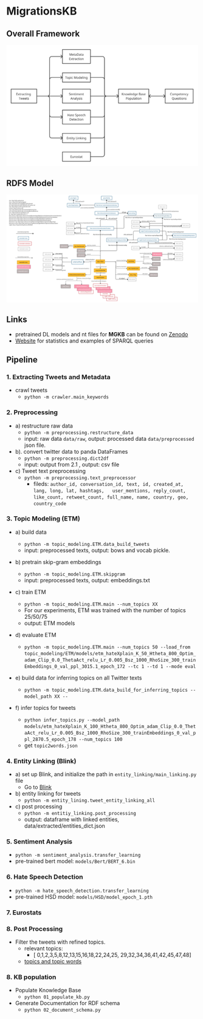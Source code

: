 # MigrationsKB

## Overall Framework
![](images/overall-framework.png)

## RDFS Model
![](images/migrationKB_schema.jpg)


## Links
* pretrained DL models and nt files for **MGKB** can be found on [Zenodo](https://zenodo.org/record/5205418#.YRodzXUza0o)
* [Website](https://migrationskb.github.io/MGKB/) for statistics and examples of SPARQL queries


## Pipeline

### 1. Extracting Tweets and Metadata
- crawl tweets
  - `python -m crawler.main_keywords`

### 2. Preprocessing
* a) restructure raw data
  - `python -m preprocessing.restructure_data`
  - input: raw data `data/raw`, output: processed data `data/preprocessed` json file.
* b). convert twitter data to panda DataFrames
    - `python -m preprocessing.dict2df`
    - input: output from 2.1 , output: csv file
* c) Tweet text preprocessing
  * `python -m preprocessing.text_preprocessor`
      - fileds: 
            ```
                author_id, conversation_id, text, id, created_at, lang, long, lat, hashtags,  
                user_mentions, reply_count, like_count, retweet_count, full_name, name, country,
                geo, country_code
            ```

### 3. Topic Modeling (ETM)
* a) build data
  * `python -m topic_modeling.ETM.data_build_tweets`
  * input: preprocessed texts, output: bows and vocab pickle.
* b) pretrain skip-gram embeddings
  * `python -m topic_modeling.ETM.skipgram`
  * input: preprocessed texts, output: embeddings.txt
* c) train ETM
  * `python -m topic_modeling.ETM.main --num_topics XX`
  * For our experiments, ETM was trained with the number of topics 25/50/75
  * output: ETM models
* d) evaluate ETM
  * `python -m topic_modeling.ETM.main --num_topics 50 --load_from topic_modeling/ETM/models/etm_hateXplain_K_50_Htheta_800_Optim_adam_Clip_0.0_ThetaAct_relu_Lr_0.005_Bsz_1000_RhoSize_300_trainEmbeddings_0_val_ppl_3015.1_epoch_172 --tc 1 --td 1 --mode eval`
* e) build data for inferring topics on all Twitter texts
  * `python -m topic_modeling.ETM.data_build_for_inferring_topics --model_path XX --`

* f) infer topics for tweets
  * `python infer_topics.py --model_path models/etm_hateXplain_K_100_Htheta_800_Optim_adam_Clip_0.0_ThetaAct_relu_Lr_0.005_Bsz_1000_RhoSize_300_trainEmbeddings_0_val_ppl_2870.5_epoch_178 --num_topics 100 `
  * get `topic2words.json`


### 4. Entity Linking (Blink)
* a) set up Blink, and initialize the path in `entity_linking/main_linking.py` file
  * Go to [Blink](https://github.com/facebookresearch/BLINK)
* b) entity linking for tweets
  * `python -m entity_lining.tweet_entity_linking_all`
* c) post processing 
  * `python -m entitiy_linking.post_processing`
  * output: dataframe with linked entities, data/extracted/entities_dict.json
  

### 5. Sentiment Analysis
* `python -m sentiment_analysis.transfer_learning`
* pre-trained bert model: `models/Bert/BERT_6.bin`

### 6. Hate Speech Detection
* `python -m hate_speech_detection.transfer_learning`
* pre-trained HSD model: `models/HSD/model_epoch_1.pth`

### 7. Eurostats



### 8. Post Processing
* Filter the tweets with refined topics.
  * relevant topics: 
    * [ 0,1,2,3,5,8,12,13,15,16,18,22,24,25, 29,32,34,36,41,42,45,47,48]
  * [topics and topic words](https://github.com/migrationsKB/MGKB/tree/master/topic_modeling/topic_words)
  

### 8. KB population
* Populate Knowledge Base
  * `python 01_populate_kb.py`
* Generate Documentation for RDF schema
  * `python 02_document_schema.py`
